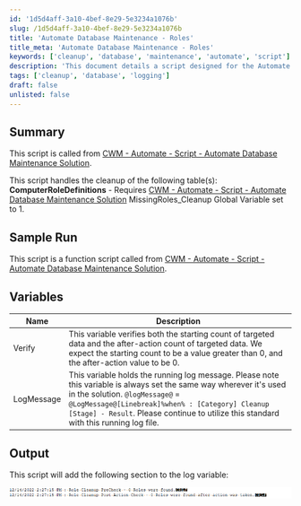```yaml
---
id: '1d5d4aff-3a10-4bef-8e29-5e3234a1076b'
slug: /1d5d4aff-3a10-4bef-8e29-5e3234a1076b
title: 'Automate Database Maintenance - Roles'
title_meta: 'Automate Database Maintenance - Roles'
keywords: ['cleanup', 'database', 'maintenance', 'automate', 'script']
description: 'This document details a script designed for the Automate Database Maintenance Solution, focusing on the cleanup of specific database tables, particularly ComputerRoleDefinitions. It includes information on variable usage, expected outcomes, and logging procedures.'
tags: ['cleanup', 'database', 'logging']
draft: false
unlisted: false
---
```


## Summary

This script is called from [CWM - Automate - Script - Automate Database Maintenance Solution](/docs/6436e6f3-e161-4b64-a4bf-1177cce2f968).

This script handles the cleanup of the following table(s):  
**ComputerRoleDefinitions** - Requires [CWM - Automate - Script - Automate Database Maintenance Solution](/docs/6436e6f3-e161-4b64-a4bf-1177cce2f968) MissingRoles_Cleanup Global Variable set to 1.

## Sample Run

This script is a function script called from [CWM - Automate - Script - Automate Database Maintenance Solution](/docs/6436e6f3-e161-4b64-a4bf-1177cce2f968).

## Variables

| Name       | Description                                                                                                                                                      |
|------------|------------------------------------------------------------------------------------------------------------------------------------------------------------------|
| Verify     | This variable verifies both the starting count of targeted data and the after-action count of targeted data. We expect the starting count to be a value greater than 0, and the after-action value to be 0. |
| LogMessage | This variable holds the running log message. Please note this variable is always set the same way wherever it's used in the solution. `@logMessage@` = `@LogMessage@[Linebreak]%when% : [Category] Cleanup [Stage] - Result`. Please continue to utilize this standard with this running log file. |

## Output

This script will add the following section to the log variable:

![Output](../../../static/img/docs/1d5d4aff-3a10-4bef-8e29-5e3234a1076b/image_1.png)


